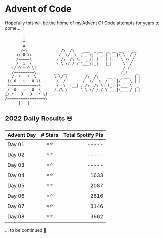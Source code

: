 # Advent of Code 
Hopefully this will be the home of my Advent Of Code attempts for years to come...
 ``` 
         |
        -+-
         A
        /=\               /\  /\    ___  _ __  _ __ __    __
      i/ O \i            /  \/  \  / _ \| '__|| '__|\ \  / /
      /=====\           / /\  /\ \|  __/| |   | |    \ \/ /
      /  i  \           \ \ \/ / / \___/|_|   |_|     \  /
    i/ O * O \i                                       / /
    /=========\        __  __                        /_/    _
    /  *   *  \        \ \/ /        /\  /\    __ _  ____  | |
  i/ O   i   O \i       \  /   __   /  \/  \  / _` |/ ___\ |_|
  /=============\       /  \  |__| / /\  /\ \| (_| |\___ \  _
  /  O   i   O  \      /_/\_\      \ \ \/ / / \__,_|\____/ |_|
i/ *   O   O   * \i
/=================\
       |___|
```


## 2022 Daily Results ☃️
 Advent Day | # Stars | Total Spotify Pts  |
 | --- |:---:| ---:|
 | Day 01 | ⭐️⭐️ | ----- |
 | Day 02 | ⭐️⭐️ | ----- |
 | Day 03 | ⭐️⭐️ | ----- |
 | Day 04 | ⭐️⭐️ | 1633 |
 | Day 05 | ⭐️⭐️ | 2087 |
 | Day 06 | ⭐️⭐️ | 2616 |
 | Day 07 | ⭐️⭐️ | 3146 |
 | Day 08 | ⭐️⭐️ | 3662 |

... to be continued 🎅 